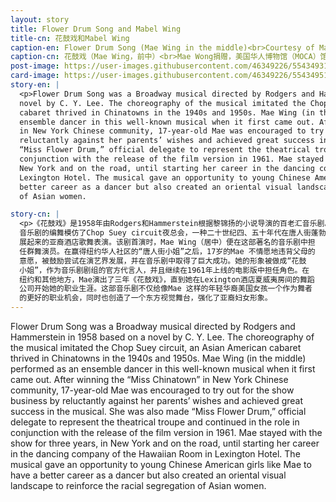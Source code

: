```yaml
---
layout: story
title: Flower Drum Song and Mabel Wing
title-cn: 花鼓戏和Mabel Wing
caption-en: Flower Drum Song (Mae Wing in the middle)<br>Courtesy of Mae Wong, Museum of Chinese in America (MOCA) Collection
caption-cn: 花鼓戏（Mae Wing，前中）<br>Mae Wong捐赠，美国华人博物馆（MOCA）馆藏
post-image: https://user-images.githubusercontent.com/46349226/55434931-af71b280-5566-11e9-8989-1a0d1a216787.png
card-image: https://user-images.githubusercontent.com/46349226/55434951-c2848280-5566-11e9-86e7-624602e16fc4.png
story-en: |
  <p>Flower Drum Song was a Broadway musical directed by Rodgers and Hammerstein in 1958 based on a
  novel by C. Y. Lee. The choreography of the musical imitated the Chop Suey circuit, an Asian American
  cabaret thrived in Chinatowns in the 1940s and 1950s. Mae Wing (in the middle) performed as an
  ensemble dancer in this well-known musical when it first came out. After winning the “Miss Chinatown”
  in New York Chinese community, 17-year-old Mae was encouraged to try out for the show business by
  reluctantly against her parents’ wishes and achieved great success in the musical. She was also made
  “Miss Flower Drum,” official delegate to represent the theatrical troupe and continued in the role in
  conjunction with the release of the film version in 1961. Mae stayed with the show for three years, in
  New York and on the road, until starting her career in the dancing company of the Hawaiian Room in
  Lexington Hotel. The musical gave an opportunity to young Chinese American girls like Mae to have a
  better career as a dancer but also created an oriental visual landscape to reinforce the racial segregation
  of Asian women.

story-cn: |
  <p>《花鼓戏》是1958年由Rodgers和Hammerstein根据黎锦扬的小说导演的百老汇音乐剧。该
  音乐剧的编舞模仿了Chop Suey circuit夜总会，一种二十世纪四、五十年代在唐人街蓬勃发
  展起来的亚裔酒店歌舞表演。该剧首演时，Mae Wing（居中）便在这部著名的音乐剧中担
  任群舞演员。在赢得纽约华人社区的“唐人街小姐”之后，17岁的Mae 不情愿地违背父母的
  意愿，被鼓励尝试在演艺界发展，并在音乐剧中取得了巨大成功。她的形象被做成“花鼓
  小姐”，作为音乐剧剧组的官方代言人，并且继续在1961年上线的电影版中担任角色。在
  纽约和其他地方，Mae演出了三年《花鼓戏》，直到她在Lexington酒店夏威夷房间的舞蹈
  公司开始她的职业生涯。这部音乐剧不仅给像Mae 这样的年轻华裔美国女孩一个作为舞者
  的更好的职业机会，同时也创造了一个东方视觉舞台，强化了亚裔妇女形象。
---
```



Flower Drum Song was a Broadway musical directed by Rodgers and Hammerstein in 1958 based on a
novel by C. Y. Lee. The choreography of the musical imitated the Chop Suey circuit, an Asian American
cabaret thrived in Chinatowns in the 1940s and 1950s. Mae Wing (in the middle) performed as an
ensemble dancer in this well-known musical when it first came out. After winning the “Miss Chinatown”
in New York Chinese community, 17-year-old Mae was encouraged to try out for the show business by
reluctantly against her parents’ wishes and achieved great success in the musical. She was also made
“Miss Flower Drum,” official delegate to represent the theatrical troupe and continued in the role in
conjunction with the release of the film version in 1961. Mae stayed with the show for three years, in
New York and on the road, until starting her career in the dancing company of the Hawaiian Room in
Lexington Hotel. The musical gave an opportunity to young Chinese American girls like Mae to have a
better career as a dancer but also created an oriental visual landscape to reinforce the racial segregation
of Asian women.






